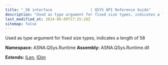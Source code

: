 ```yaml
---
title: "_58 interface                 | QSYS API Reference Guide"
description: "Used as type argument for fixed size types, indicates a length of 58  "
last_modified_at: 2024-08-09T17:25:28Z
sitemap: false
---
```


Used as type argument for fixed size types, indicates a length of 58 

**Namespace:** ASNA.QSys.Runtime
**Assembly:** ASNA.QSys.Runtime.dll

**Extends:** [ILen](/reference/runtime/qsys-runtime/i-len.html), [IDim](/reference/runtime/qsys-runtime/i-dim.html)
<br>
<br>
